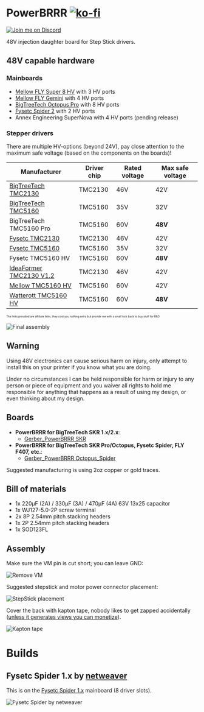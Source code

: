# PowerBRRR [![ko-fi](https://ko-fi.com/img/githubbutton_sm.svg)](https://ko-fi.com/O4O87Q19F)

[![Join me on Discord](https://discord.com/api/guilds/859029902648672256/widget.png?style=banner2)](https://discord.gg/J5ZarAe6) 

48V injection daughter board for Step Stick drivers.

## 48V capable hardware

### Mainboards

* [Mellow FLY Super 8 HV](https://s.click.aliexpress.com/e/_ApXre6) with 3 HV ports
* [Mellow FLY Gemini](https://s.click.aliexpress.com/e/_AWuUII) with 4 HV ports
* [BigTreeTech Octopus Pro](https://s.click.aliexpress.com/e/_A7pmpM) with 8 HV ports
* [Fysetc Spider 2](https://s.click.aliexpress.com/e/_Ao7vds) with 2 HV ports
* Annex Engineering SuperNova with 4 HV ports (pending release)

### Stepper drivers

There are multiple HV-options (beyond 24V), pay close attention to the maximum safe voltage (based on the components on the boards)!

| Manufacturer | Driver chip | Rated voltage | Max safe voltage |
|-|-|-|-|
| [BigTreeTech TMC2130](https://s.click.aliexpress.com/e/_AdHelD) | TMC2130 | 46V | 42V |
| [BigTreeTech TMC5160](https://s.click.aliexpress.com/e/_AKRDf1) | TMC5160 | 35V | 32V |
| BigTreeTech TMC5160 Pro | TMC5160 | 60V | **48V** |
| [Fysetc TMC2130](https://s.click.aliexpress.com/e/_ATkJz9) | TMC2130 | 46V | 42V |
| [Fysetc TMC5160](https://s.click.aliexpress.com/e/_ATkJz9) | TMC5160 | 35V | 32V |
| Fysetc TMC5160 HV | TMC5160 | 60V | **48V** |
| [IdeaFormer TMC2130 V1.2](https://s.click.aliexpress.com/e/_AdHelD) | TMC2130 | 46V | 42V |
| [Mellow TMC5160 HV](https://s.click.aliexpress.com/e/_A8PwqQ) | TMC5160 | 60V | 42V |
| [Watterott TMC5160 HV](https://shop.watterott.com/SilentStepStick-TMC5160-Stepper-motor-driver-HV-V15) | TMC5160 | 60V | **48V** |


<span style="font-size:50%">The links provided are affiliate links, they cost you nothing extra but provide me with a small kick back to buy stuff for R&D</span>

![Final assembly](./images/09F4CF90-5943-41B8-BEAC-B70100F668FB_1_105_c.jpeg)

## Warning
Using 48V electronics can cause serious harm on injury, only attempt to install this on your printer if you know what you are doing.

Under no circumstances I can be held responsible for harm or injury to any person or piece of equipment and you waiver all rights to hold me responsible for anything that happens as a result of using my design, or even thinking about my design.

## Boards

* **PowerBRRR for BigTreeTech SKR 1.x/2.x**:
  * [Gerber_PowerBRRR SKR](./Gerber_PowerBRRR%20SKR_2021-09-22.zip)
* **PowerBRRR for BigTreeTech SKR Pro/Octopus, Fysetc Spider, FLY F407, etc.**: 
  * [Gerber_PowerBRRR Octopus_Spider](./Gerber_PowerBRRR%20Octopus_Spider_2021-09-22.zip)

Suggested manufacturing is using 2oz copper or gold traces.

## Bill of materials

* 1x 220µF (2A) / 330µF (3A) / 470µF (4A) 63V 13x25 capacitor
* 1x WJ127-5.0-2P screw terminal
* 2x 8P 2.54mm pitch stacking headers
* 1x 2P 2.54mm pitch stacking headers
* 1x SOD123FL

## Assembly

Make sure the VM pin is cut short; you can leave GND:

![Remove VM](./images/C28A7719-5B15-4E75-AFF1-D4E878BD47A6_1_105_c.jpeg)

Suggested stepstick and motor power connector placement:

![StepStick placement](./images/BDAB8EB0-31D3-4D04-B1EB-267B53DB9AE4_1_105_c.jpeg)

Cover the back with kapton tape, nobody likes to get zapped accidentally ([unless it generates views you can monetize](https://www.youtube.com/channel/UCJ0-OtVpF0wOKEqT2Z1HEtA)).

![Kapton tape](./images/D83F7161-6625-4BD3-8D6B-E5B84A2D34B2_1_105_c.jpeg)

# Builds

## Fysetc Spider 1.x by [netweaver](https://github.com/netweaver1970)

This is on the [Fysetc Spider 1.x](https://s.click.aliexpress.com/e/_AX27Ty) mainboard (8 driver slots).

![Fysetc Spider by netweaver](./images/fysetc-spider-netweaver.jpg)
